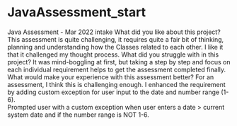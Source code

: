 # JavaAssessment_start
Java Assessment - Mar 2022 intake
What did you like about this project?
This assessment is quite challenging, it requires quite a fair bit of thinking, planning and understanding how the Classes related to each other.
I like it that it challenged my thought process.
What did you struggle with in this project?
It was mind-boggling at first, but taking a step by step and focus on each individual requirement helps to get the assessment completed finally.
What would make your experience with this assessment better?
For an assessment, I think this is challenging enough. 
I enhanced the requirement by adding custom exception for user input to the date and number range (1-6).  
Prompted user with a custom exception when user enters a date > current system date and if the number range is NOT 1-6.
